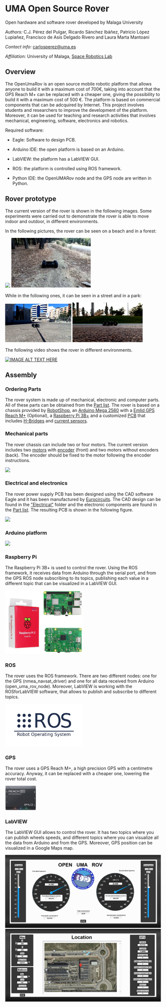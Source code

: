 # UMA Open Source Rover
Open hardware and software rover developed by Malaga University

*Authors:* C.J. Pérez del Pulgar, Ricardo Sánchez Ibáñez, Patricio López Lupiañez, Francisco de Asís Delgado Rivero and Laura Marta Mantoani

*Contact info:* carlosperez@uma.es

*Affiliation:* University of Malaga, [Space Robotics Lab](https://www.uma.es/robotics-and-mechatronics/info/107542/robotica-espacial/)


## Overview
The OpenUmaRov is an open source mobile robotic platform that allows anyone to build it with a maximum cost of 700€, taking into account that the GPS Reach M+ can be replaced with a cheaper one, giving the possibility to build it with a maximum cost of 500 €. The platform is based on commercial components that can be adcquired by Internet. This project involves students and researchers to improve the development of the platform. Moreover, it can be used for teaching and research activities that involves mechanical, engineering, software, electronics and robotics.

Required software:

- Eagle: Software to design PCB.

- Arduino IDE: the open platform is based on an Arduino.

- LabVIEW: the platform has a LabVIEW GUI.

- ROS: the platform is controlled using ROS framework. 

- Python IDE: the OpenUMARov node and the GPS node are written in Python.


## Rover prototype

The current version of the rover is shown in the following images. Some experiments were carried out to demonstrate the rover is able to move indoor and outdoor, in different environments.

In the following pictures, the rover can be seen on a beach and in a forest:

<p><img src="Images/Foto5_roverMar1.jpg" width="42.5%"/>     <img src="Images/Foto1_roverBosque.PNG" width="51%"/></p>

While in the following ones, it can be seen in a street and in a park:

<p><img src="Images/Foto3_roverObstaculo.PNG" width="42.5%"/>     <img src="Images/Foto2_roverParque.PNG" width="45%"/></p>


The following video shows the rover in different environments.

[![IMAGE ALT TEXT HERE](https://img.youtube.com/vi/t7S4xO0TQe0/0.jpg)](https://www.youtube.com/watch?v=t7S4xO0TQe0)


## Assembly

### Ordering Parts


The rover system is made up of mechanical, electronic and computer parts. All of these parts can be obtained from the [Part list](https://github.com/spaceuma/OPEN-UMA-Rover/blob/master/Materials/Material.xlsx). The rover is based on a chassis provided by [RobotShop](https://www.robotshop.com/eu/en/4wd1-robot-aluminum-kit.html), an [Arduino Mega 2560](https://store.arduino.cc/arduino-mega-2560-rev3) with a [Emlid GPS Reach M+](https://emlid.com/reach/) (Optional), a [Raspberry Pi 3B+](https://www.raspberrypi.org/products/raspberry-pi-3-model-b-plus/) and a customized [PCB](https://github.com/spaceuma/OPEN-UMA-Rover/tree/master/Electrical) that includes [H-Bridges](http://www.ti.com/product/LMD18200) and [current sensors](https://www.allegromicro.com/en/Products/Sense/Current-Sensor-ICs/Zero-To-Fifty-Amp-Integrated-Conductor-Sensor-ICs/ACS712).

### Mechanical parts

The rover chassis can include two or four motors. The current version includes two [motors](https://www.robotshop.com/eu/en/lynxmotion-12vdc-200rpm-078kg-cm-ghm-16-w--rear-shaft.html) with [encoder](https://www.robotshop.com/eu/en/lynxmotion-quadrature-motor-encoder-v2-cable.html) (front) and two motors without encoders (back). The encoder should be fixed to the motor following the encoder instructions.

 <img src="Images/motorencoder.jpg" width="25%">
 

### Electrical and electronics

The rover power supply PCB has been designed using the CAD software Eagle and it has been manufactured by [Eurocircuits](https://www.eurocircuits.com). The CAD design can be found in the ["Electrical"](https://github.com/spaceuma/OPEN-UMA-Rover/tree/master/Electrical) folder and the electronic components are found in the [Part list](https://github.com/spaceuma/OPEN-UMA-Rover/blob/master/Materials/Material.xlsx). The resulting PCB is shown in the following figure.

 <img src="Images/pcb.jpg" width="50%">


### Arduino platform

<img src="Images/placarduino.png" width="50%">

### Raspberry Pi

The Raspberry Pi 3B+ is used to control the rover. Using the ROS framework, it receives data from Arduino through the serial port, and from the GPS ROS node subscribing to its topics, publishing each value in a different topic that can be visualized in a LabVIEW GUI.

<img src="Images/image85.PNG" width="50%">

### ROS

The rover uses the ROS framework. There are two different nodes: one for the GPS (nmea_navsat_driver) and one for all data received from Arduino (open_uma_rov_node). Moreover, LabVIEW is working with the ROSforLabVIEW software, that allows to publish and subscribe to different topics. 

<img src="Images/ROSlogo.png" width="50%">

### GPS

The rover uses a GPS Reach M+, a high precision GPS with a centimetre accuracy. Anyway, it can be replaced with a cheaper one, lowering the rover total cost. 

<img src="Images/image92.PNG" width="20%">

### LabVIEW 

The LabVIEW GUI allows to control the rover. It has two topics where you can publish wheels speeds, and different topics where you can visualize all the data from Arduino and from the GPS. Moreover, GPS position can be visualized in a Google Maps map.  

<img src="Images/image121.PNG" width="100%">
<img src="Images/image125.PNG" width="100%">
